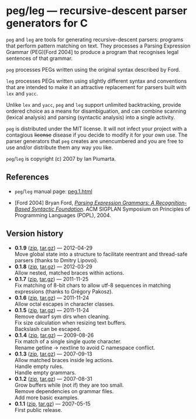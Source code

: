 # peg/leg &mdash; recursive-descent parser generators for C

<code>peg</code> and <code>leg</code> are tools for generating recursive-descent parsers: programs that perform pattern matching on
text.  They processes a Parsing Expression Grammar (PEG)[Ford 2004] to produce a program that recognises legal sentences of that grammar.

<code>peg</code> processes PEGs written using the original syntax described by Ford.

<code>leg</code> processes PEGs written using slightly different syntax and conventions that are intended to make it an attractive replacement for parsers built with <code>lex</code> and <code>yacc</code>.

Unlike <code>lex</code> and <code>yacc</code>, <code>peg</code> and <code>leg</code> support unlimited backtracking, provide ordered choice as a means for disambiguation, and can combine scanning (lexical analysis) and parsing (syntactic analysis) into a single activity.

<code>peg</code> is distributed under the MIT license.  It will not infect your project with a contagious <strike>license</strike> disease if you
decide to modify it for your own use.  The parser generators that <code>peg</code> creates are unencumbered and you are free to use and/or
distribute them any way you like.

<code>peg</code>/<code>leg</code> is copyright (c) 2007 by Ian Piumarta.

## References

* <code>peg</code>/<code>leg</code> manual page: [peg.1.html][1]

* [Ford 2004] Bryan Ford, [*Parsing Expression Grammars: A Recognition-Based Syntactic Foundation*][2]. ACM SIGPLAN Symposium on Principles of Programming Languages (POPL), 2004.

[1]: http://piumarta.com/software/peg/peg.1.html "peg/leg manual"
[2]: http://bford.info/pub/lang/peg "Parsing Expression Grammars: A Recognition-Based Syntactic Foundation"

## Version history

* **0.1.9** ([zip](peg/zipball/0.1.9), [tar.gz](peg/tarball/0.1.9)) &mdash; 2012-04-29  
Move global state into a structure to facilitate reentrant and thread-safe parsers (thanks to Dmitry Lipovoi).
* **0.1.8** ([zip](peg/zipball/0.1.8), [tar.gz](peg/tarball/0.1.8)) &mdash; 2012-03-29  
Allow nested, matched braces within actions.
* **0.1.7** ([zip](peg/zipball/0.1.7), [tar.gz](peg/tarball/0.1.7)) &mdash; 2011-11-25  
Fix matching of 8-bit chars to allow utf-8 sequences in matching expressions (thanks to Gr&eacute;gory Pakosz).
* **0.1.6** ([zip](peg/zipball/0.1.6), [tar.gz](peg/tarball/0.1.6)) &mdash; 2011-11-24  
Allow octal escapes in character classes.
* **0.1.5** ([zip](peg/zipball/0.1.5), [tar.gz](peg/tarball/0.1.5)) &mdash; 2011-11-24  
Remove dwarf sym dirs when cleaning.  
Fix size calculation when resizing text buffers.  
Backslash can be escaped.  
* **0.1.4** ([zip](peg/zipball/0.1.4), [tar.gz](peg/tarball/0.1.4)) &mdash; 2009-08-26  
Fix match of a single single quote character.  
Rename getline -> nextline to avoid C namespace conflict.  
* **0.1.3** ([zip](peg/zipball/0.1.3), [tar.gz](peg/tarball/0.1.3)) &mdash; 2007-09-13  
Allow matched braces inside leg actions.  
Handle empty rules.  
Handle empty grammars.  
* **0.1.2** ([zip](peg/zipball/0.1.2), [tar.gz](peg/tarball/0.1.2)) &mdash; 2007-08-31  
Grow buffers while (not if) they are too small.  
Remove dependencies on grammar files.  
Add more basic examples.  
* **0.1.1** ([zip](peg/zipball/0.1.1), [tar.gz](peg/tarball/0.1.1)) &mdash; 2007-05-15  
First public release.
